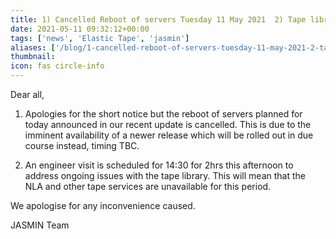 ```yaml
---
title: 1) Cancelled Reboot of servers Tuesday 11 May 2021  2) Tape library maintenance
date: 2021-05-11 09:32:12+00:00
tags: ['news', 'Elastic Tape', 'jasmin']
aliases: ['/blog/1-cancelled-reboot-of-servers-tuesday-11-may-2021-2-tape-library-maintenance']
thumbnail: 
icon: fas circle-info
---
```


Dear all,


1) Apologies for the short notice but the reboot of servers planned for today announced in our recent update is cancelled. This is due to the imminent availability of a newer release which will be rolled out in due course instead, timing TBC.


2) An engineer visit is scheduled for 14:30 for 2hrs this afternoon to address ongoing issues with the tape library. This will mean that the NLA and other tape services are unavailable for this period.


We apologise for any inconvenience caused.


JASMIN Team


